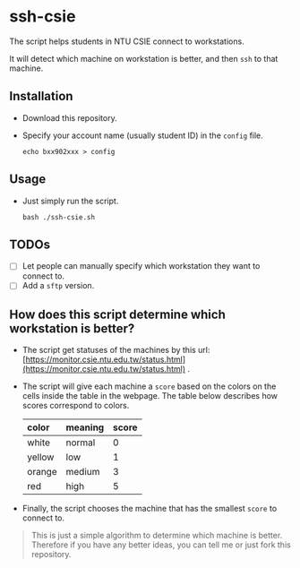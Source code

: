 # ssh-csie

The script helps students in NTU CSIE connect to workstations.

It will detect which machine on workstation is better, and then `ssh` to that machine.

## Installation

- Download this repository.

- Specify your account name (usually student ID) in the `config` file.

  ```shell
  echo bxx902xxx > config
  ```

## Usage

- Just simply run the script.

  ```shell
  bash ./ssh-csie.sh
  ```


## TODOs

- [ ] Let people can manually specify which workstation they want to connect to.
- [ ] Add a `sftp` version.

## How does this script determine which workstation is better?

- The script get statuses of the machines by this url: [https://monitor.csie.ntu.edu.tw/status.html](https://monitor.csie.ntu.edu.tw/status.html) .

- The script will give each machine a `score` based on the colors on the cells inside the table in the webpage.
  The table below describes how scores correspond to colors.

  | color  | meaning | score |
  | :----- | ------- | :---- |
  | white  | normal  | 0     |
  | yellow | low     | 1     |
  | orange | medium  | 3     |
  | red    | high    | 5     |

- Finally, the script chooses the machine that has the smallest `score` to connect to.

> This is just a simple algorithm to determine which machine is better.
> Therefore if you have any better ideas, you can tell me or just fork this repository.